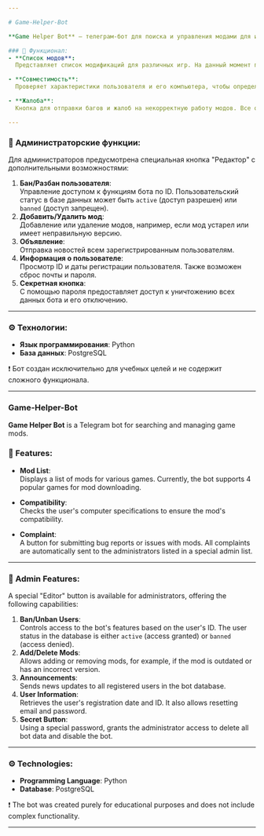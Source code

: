 ```yaml
---

# Game-Helper-Bot  

**Game Helper Bot** — телеграм-бот для поиска и управления модами для игр.  

### 📜 Функционал:  
- **Список модов**:  
  Представляет список модификаций для различных игр. На данный момент поддерживаются 4 популярные игры для загрузки модов.  

- **Совместимость**:  
  Проверяет характеристики пользователя и его компьютера, чтобы определить, подходит ли мод для его системы.  

- **Жалоба**:  
  Кнопка для отправки багов и жалоб на некорректную работу модов. Все обращения автоматически отправляются администраторам, которые указаны в специальном списке.  

---
```


### 🔧 Администраторские функции:  
Для администраторов предусмотрена специальная кнопка "Редактор" с дополнительными возможностями:  
1. **Бан/Разбан пользователя**:  
   Управление доступом к функциям бота по ID. Пользовательский статус в базе данных может быть `active` (доступ разрешен) или `banned` (доступ запрещен).  
2. **Добавить/Удалить мод**:  
   Добавление или удаление модов, например, если мод устарел или имеет неправильную версию.  
3. **Объявление**:  
   Отправка новостей всем зарегистрированным пользователям.  
4. **Информация о пользователе**:  
   Просмотр ID и даты регистрации пользователя. Также возможен сброс почты и пароля.  
5. **Секретная кнопка**:  
   С помощью пароля предоставляет доступ к уничтожению всех данных бота и его отключению.  

---

### ⚙️ Технологии:  
- **Язык программирования**: Python  
- **База данных**: PostgreSQL  

❗️ Бот создан исключительно для учебных целей и не содержит сложного функционала.  

---

### Game-Helper-Bot  

**Game Helper Bot** is a Telegram bot for searching and managing game mods.  

### 📜 Features:  
- **Mod List**:  
  Displays a list of mods for various games. Currently, the bot supports 4 popular games for mod downloading.  

- **Compatibility**:  
  Checks the user's computer specifications to ensure the mod's compatibility.  

- **Complaint**:  
  A button for submitting bug reports or issues with mods. All complaints are automatically sent to the administrators listed in a special admin list.  

---

### 🔧 Admin Features:  
A special "Editor" button is available for administrators, offering the following capabilities:  
1. **Ban/Unban Users**:  
   Controls access to the bot's features based on the user's ID. The user status in the database is either `active` (access granted) or `banned` (access denied).  
2. **Add/Delete Mods**:  
   Allows adding or removing mods, for example, if the mod is outdated or has an incorrect version.  
3. **Announcements**:  
   Sends news updates to all registered users in the bot database.  
4. **User Information**:  
   Retrieves the user's registration date and ID. It also allows resetting email and password.  
5. **Secret Button**:  
   Using a special password, grants the administrator access to delete all bot data and disable the bot.  

---

### ⚙️ Technologies:  
- **Programming Language**: Python  
- **Database**: PostgreSQL  

❗️ The bot was created purely for educational purposes and does not include complex functionality.  

--- 
